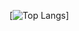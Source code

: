 [![Top Langs](https://github-readme-stats.vercel.app/api/top-langs/?username=anuraghazra&layout=compact)]
